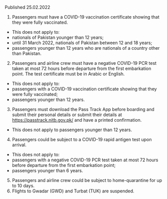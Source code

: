 Published 25.02.2022
1. Passengers must have a COVID-19 vaccination certificate showing that they were fully vaccinated.
- This does not apply to:
- nationals of Pakistan younger than 12 years;
- until 31 March 2022, nationals of Pakistan between 12 and 18 years;
- passengers younger than 12 years who are nationals of a country other than Pakistan.
2. Passengers and airline crew must have a negative COVID-19 PCR test taken at most 72 hours before departure from the first embarkation point. The test certificate must be in Arabic or English.
- This does not apply to:
- passengers with a COVID-19 vaccination certificate showing that they were fully vaccinated;
- passengers younger than 12 years.
3. Passengers must download the Pass Track App before boarding and submit their personal details or submit their details at <a href="https://passtrack.nitb.gov.pk/">https://passtrack.nitb.gov.pk/</a> and have a printed confirmation.
- This does not apply to passengers younger than 12 years.
4. Passengers could be subject to a COVID-19 rapid antigen test upon arrival.
- This does not apply to:
- passengers with a negative COVID-19 PCR test taken at most 72 hours before departure from the first embarkation point;
- passengers younger than 6 years.
5. Passengers and airline crew could be subject to home-quarantine for up to 10 days.
6. Flights to Gwadar (GWD) and Turbat (TUK) are suspended.